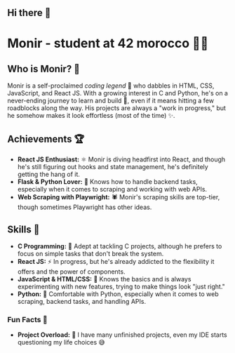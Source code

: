 ## Hi there 👋

# Monir - student at 42 morocco 👨‍💻

## Who is Monir? 🤔
Monir is a self-proclaimed *coding legend* 👑 who dabbles in HTML, CSS, JavaScript, and React JS. With a growing interest in C and Python, he's on a never-ending journey to learn and build 🚀, even if it means hitting a few roadblocks along the way. His projects are always a "work in progress," but he somehow makes it look effortless (most of the time) ✨.

## Achievements 🏆
- **React JS Enthusiast:** ⚛️ Monir is diving headfirst into React, and though he's still figuring out hooks and state management, he's definitely getting the hang of it.
- **Flask & Python Lover:** 🐍 Knows how to handle backend tasks, especially when it comes to scraping and working with web APIs.
- **Web Scraping with Playwright:** 🕷️ Monir's scraping skills are top-tier, though sometimes Playwright has other ideas.

## Skills 💪
- **C Programming:** 🔧 Adept at tackling C projects, although he prefers to focus on simple tasks that don't break the system.
- **React JS:** ⚡ In progress, but he's already addicted to the flexibility it offers and the power of components.
- **JavaScript & HTML/CSS:** 🎨 Knows the basics and is always experimenting with new features, trying to make things look "just right."
- **Python:** 🐍 Comfortable with Python, especially when it comes to web scraping, backend tasks, and handling APIs.

### Fun Facts 🎯
- **Project Overload:** 📁 I have many unfinished projects, even my IDE starts questioning my life choices 😅
